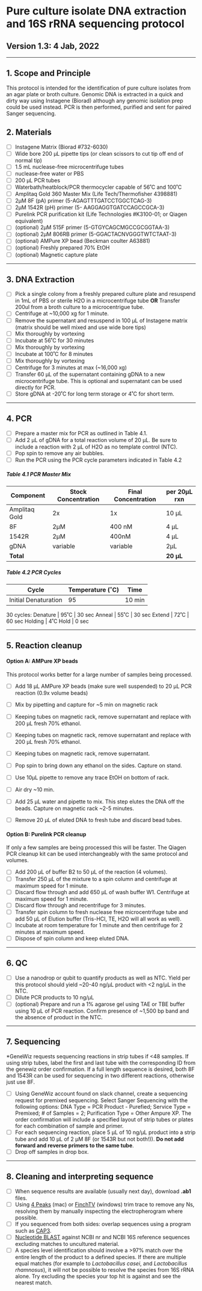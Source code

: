 # Pure culture isolate DNA extraction and 16S rRNA sequencing protocol
## Version 1.3: 4 Jab, 2022

***

## 1. Scope and Principle
This protocol is intended for the identification of pure culture isolates from an agar plate or broth culture. Genomic DNA is extracted in a quick and dirty way using Instagene (Biorad) although any genomic isolation prep could be used instead. PCR is then performed, purified and sent for paired Sanger sequencing.

## 2. Materials
- [ ] Instagene Matrix (Biorad #732-6030)
- [ ] Wide bore 200 µL pipette tips (or clean scissors to cut tip off end of normal tip)
- [ ] 1.5 mL nuclease-free microcentrifuge tubes
- [ ] nuclease-free water or PBS
- [ ] 200 µL PCR tubes
- [ ] Waterbath/heatblock/PCR thermocycler capable of 56˚C and 100˚C
- [ ] Amplitaq Gold 360 Master Mix (Life Tech/Thermofisher 4398881)
- [ ] 2µM 8F (pA) primer (5-AGAGTTTGATCCTGGCTCAG-3)
- [ ] 2µM 1542R (pH) primer (5- AAGGAGGTGATCCAGCCGCA-3)
- [ ] Purelink PCR purification kit (Life Technologies #K3100-01; or Qiagen equivalent)
- [ ] (optional) 2µM 515F primer (5-GTGYCAGCMGCCGCGGTAA-3)
- [ ] (optional) 2µM 806RB primer (5-GGACTACNVGGGTWTCTAAT-3)
- [ ] (optional) AMPure XP bead (Beckman coulter A63881)
- [ ] (optional) Freshly prepared 70% EtOH
- [ ] (optional) Magnetic capture plate

***
## 3. DNA Extraction
- [ ] Pick a single colony from a freshly prepared culture plate and resuspend
in 1mL of PBS or sterile H2O in a microcentrifuge tube **OR** Transfer 200ul from a broth culture to a microcentrigue tube.
- [ ] Centrifuge at ~10,000 xg for 1 minute.
- [ ] Remove the supernatant and resuspend in 100 µL of Instagene matrix (matrix should be well mixed and use wide bore tips)
- [ ] Mix thoroughly by vortexing
- [ ] Incubate at 56˚C for 30 minutes
- [ ] Mix thoroughly by vortexing
- [ ] Incubate at 100˚C for 8 minutes
- [ ] Mix thoroughly by vortexing
- [ ] Centrifuge for 3 minutes at max (~16,000 xg)
- [ ] Transfer 60 µL of the supernatant containing gDNA to a new
microcentrifuge tube. This is optional and supernatant can be used directly for PCR.
- [ ] Store gDNA at -20˚C for long term storage or 4˚C for short term.

***
## 4. PCR

- [ ] Prepare a master mix for PCR as outlined in Table 4.1.
- [ ] Add 2 µL of gDNA for a total reaction volume of 20 µL. Be sure to include a reaction with 2 µL of H2O as no template control (NTC).
- [ ] Pop spin to remove any air bubbles.
- [ ] Run the PCR using the PCR cycle parameters indicated in Table 4.2

##### Table 4.1 PCR Master Mix
Component	| Stock Concentration | Final Concentration | per 20µL rxn
----------|---------------------|---------------------|-------------
Amplitaq Gold | 2x | 1x | 10 µL
8F | 2µM | 400 nM | 4 µL
1542R | 2µM | 400nM | 4 µL
gDNA | variable | variable | 2µL
**Total** | | | **20 µL**

##### Table 4.2 PCR Cycles
Cycle |	Temperature (˚C)  | Time
------|-------------------|------
Initial Denaturation   |	95	| 10 min
30 cycles:
Denature | 95˚C | 30 sec
Anneal | 55˚C	| 30 sec
Extend | 72˚C | 60 sec
Holding	| 4˚C	Hold | 0 sec


***
## 5. Reaction cleanup

#### Option A: AMPure XP beads
This protocol works better for a large number of samples being processed.
- [ ] Add 18 µL AMPure XP beads (make sure well suspended) to 20 µL PCR reaction (0.9x volume beads)
- [ ] Mix by pipetting and capture for ~5 min on magnetic rack
- [ ] Keeping tubes on magnetic rack, remove supernatant and replace with 200 µL fresh 70% ethanol.
- [ ] Keeping tubes on magnetic rack, remove supernatant and replace with 200 µL fresh 70% ethanol.
- [ ] Keeping tubes on magnetic rack, remove supernatant.
- [ ] Pop spin to bring down any ethanol on the sides. Capture on stand.
- [ ] Use 10µL pipette to remove any trace EtOH on bottom of rack.
- [ ] Air dry ~10 min.
- [ ] Add 25 µL water and pipette to mix. This step elutes the DNA off the beads. Capture on magnetic rack ~2-5 minutes.
- [ ] Remove 20 µL of eluted DNA to fresh tube and discard bead tubes.


#### Option B: Purelink PCR cleanup
If only a few samples are being processed this will be faster. The Qiagen PCR cleanup kit can be used interchangeably with the same protocol and volumes.
- [ ] Add 200 µL of buffer B2 to 50 µL of the reaction (4 volumes).
- [ ] Transfer 250 µL of the mixture to a spin column and centrifuge at maximum speed for 1 minute.
- [ ] Discard flow through and add 650 µL of wash buffer W1. Centrifuge at maximum speed for 1 minute.
- [ ] Discard flow through and recentrifuge for 3 minutes.
- [ ] Transfer spin column to fresh nuclease free microcentrifuge tube and add 50 µL of Elution buffer (Tris-HCl, TE, H2O will all work as well).
- [ ] Incubate at room temperature for 1 minute and then centrifuge for 2 minutes at maximum speed.
- [ ] Dispose of spin column and keep eluted DNA.

***
## 6. QC
- [ ] Use a nanodrop or qubit to quantify products as well as NTC. Yield per this protocol should yield ~20-40 ng/µL product with <2 ng/µL in the NTC.
- [ ] Dilute PCR products to 10 ng/µL
- [ ] (optional) Prepare and run a 1% agarose gel using TAE or TBE buffer using 10 µL of PCR reaction. Confirm presence of ~1,500 bp band and the absence of product in the NTC.

***
## 7. Sequencing
*GeneWiz requests sequencing reactions in strip tubes if <48 samples. If using strip tubes, label the first and last tube with the corresponding ID from the genewiz order confirmation. If a full length sequence is desired, both 8F and 1543R can be used for sequencing in two different reactions, otherwise just use 8F.
- [ ] Using GeneWiz account found on slack channel, create a sequencing request for premixed sequencing. Select Sanger Sequencing with the following options: DNA Type = PCR Product - Purefied; Service Type = Premixed; # of Samples = 2; Purification Type = Other Ampure XP. The order confirmation will include a specified layout of strip tubes or plates for each combination of sample and primer.
- [ ] For each sequencing reaction, place 5 µL of 10 ng/µL product into a strip tube and add 10 µL of 2 µM  8F (or 1543R but not both!)). **Do not add forward and reverse primers to the same tube**.
- [ ] Drop off samples in drop box.

***
## 8. Cleaning and interpreting sequence
- [ ] When sequence results are available (usually next day), download **.ab1** files.
- [ ] Using [4 Peaks](https://nucleobytes.com/4peaks/index.html) (mac) or [FinchTV](http://jblseqdat.bioc.cam.ac.uk/gnmweb/download/soft/FinchTV_1.4/doc/) (windows) trim trace to remove any Ns, resolving them by manually inspecting the electropherogram where possible.
- [ ] If you sequenced from both sides: overlap sequences using a program such as [CAP3](http://doua.prabi.fr/software/cap3).
- [ ] [Nucleotide BLAST](https://blast.ncbi.nlm.nih.gov/Blast.cgi?PROGRAM=blastn&PAGE_TYPE=BlastSearch&LINK_LOC=blasthome) against NCBI nr and NCBI 16S reference sequences excluding matches to uncultured material.
- [ ] A species level identification should involve a >97% match over the entire length of the product to a defined species. If there are multiple equal matches (for example to <i>Lactobacillus casei</i>, and <i>Lactobacillus rhamnosus</i>), it will not be possible to resolve the species from 16S rRNA alone. Try excluding the species your top hit is against and see the nearest match.

